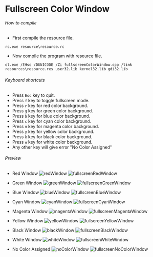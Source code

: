 Fullscreen Color Window
============

###### How to compile

- First compile the resource file.

```
rc.exe resource\resource.rc
```

- Now compile the program with resource file.

```
cl.exe /EHsc /DUNICODE /Zi fullscreenColorWindow.cpp /link resources\resource.res user32.lib kernel32.lib gdi32.lib
```

###### Keyboard shortcuts
- Press ```Esc``` key to quit.
- Press ```f``` key to toggle fullscreen mode.
- Press ```r``` key for red color background.
- Press ```g``` key for green color background.
- Press ```b``` key for blue color background.
- Press ```c``` key for cyan color background.
- Press ```m``` key for magenta color background.
- Press ```y``` key for yellow color background.
- Press ```k``` key for black color background.
- Press ```w``` key for white color background.
- Any other key will give error "No Color Assigned"

###### Preview
- Red Window
![redWindow][redWindow-image]
![fullscreenRedWindow][fullscreenRedWindow-image]

- Green Window
![greenWindow][greenWindow-image]
![fullscreenGreenWindow][fullscreenGreenWindow-image]

- Blue Window
![blueWindow][blueWindow-image]
![fullscreenBlueWindow][fullscreenBlueWindow-image]

- Cyan Window
![cyanWindow][cyanWindow-image]
![fullscreenCyanWindow][fullscreenCyanWindow-image]

- Magenta Window
![magentaWindow][magentaWindow-image]
![fullscreenMagentaWindow][fullscreenMagentaWindow-image]

- Yellow Window
![yellowWindow][yellowWindow-image]
![fullscreenYellowWindow][fullscreenYellowWindow-image]

- Black Window
![blackWindow][blackWindow-image]
![fullscreenBlackWindow][fullscreenBlackWindow-image]

- White Window
![whiteWindow][whiteWindow-image]
![fullscreenWhiteWindow][fullscreenWhiteWindow-image]

- No Color Assigned
![noColorWindow][noColorWindow-image]
![fullscreenNoColorWindow][fullscreenNoColorWindow-image]

<!-- Image declaration -->

[redWindow-image]: ./preview/red.png "Red Window"
[fullscreenRedWindow-image]: ./preview/fullscreenRed.png "Fullscreen Red Window"
[greenWindow-image]: ./preview/green.png "Green Window"
[fullscreenGreenWindow-image]: ./preview/fullscreenGreen.png "Fullscreen Green Window"
[blueWindow-image]: ./preview/blue.png "Blue Window"
[fullscreenBlueWindow-image]: ./preview/fullscreenBlue.png "Fullscreen Blue Window"
[cyanWindow-image]: ./preview/cyan.png "Cyan Window"
[fullscreenCyanWindow-image]: ./preview/fullscreenCyan.png "Fullscreen Cyan Window"
[magentaWindow-image]: ./preview/magenta.png "Magenta Window"
[fullscreenMagentaWindow-image]: ./preview/fullscreenMagenta.png "Fullscreen Magenta Window"
[yellowWindow-image]: ./preview/yellow.png "Yellow Window"
[fullscreenYellowWindow-image]: ./preview/fullscreenYellow.png "Fullscreen Yellow Window"
[blackWindow-image]: ./preview/black.png "Black Window"
[fullscreenBlackWindow-image]: ./preview/fullscreenBlack.png "Fullscreen Black Window"
[whiteWindow-image]: ./preview/white.png "White Window"
[fullscreenWhiteWindow-image]: ./preview/fullscreenWhite.png "Fullscreen White Window"
[noColorWindow-image]: ./preview/no_color.png "No color assigned"
[fullscreenNoColorWindow-image]: ./preview/fullscreen_no_color.png "Fullscreen No color assigned"
